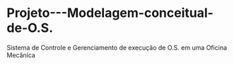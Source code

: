 # Projeto---Modelagem-conceitual-de-O.S.
Sistema de Controle e Gerenciamento de execução de O.S. em uma Oficina Mecânica
